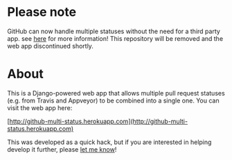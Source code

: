 Please note
===========

GitHub can now handle multiple statuses without the need for a third party app.
see [here](https://github.com/blog/1935-see-results-from-all-pull-request-status-checks) for more information! This repository will be removed and the web app discontinued shortly.

About
=====

This is a Django-powered web app that allows multiple pull request statuses
(e.g. from Travis and Appveyor) to be combined into a single one. You can visit
the web app here:

[http://github-multi-status.herokuapp.com](http://github-multi-status.herokuapp.com)

This was developed as a quick hack, but if you are interested in helping
develop it further, please [let me know](mailto:thomas.robitaille@gmail.com)!
